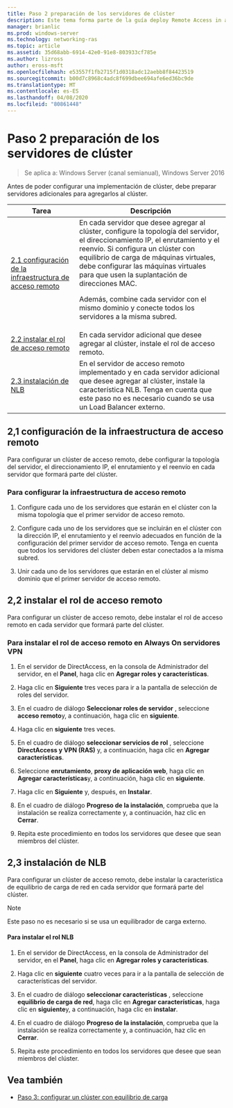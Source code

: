 ```yaml
---
title: Paso 2 preparación de los servidores de clúster
description: Este tema forma parte de la guía deploy Remote Access in a Cluster in Windows Server 2016.
manager: brianlic
ms.prod: windows-server
ms.technology: networking-ras
ms.topic: article
ms.assetid: 35d68abb-6914-42e0-91e8-803933cf785e
ms.author: lizross
author: eross-msft
ms.openlocfilehash: e53557f1fb2715f1d0318adc12aebb8f84423519
ms.sourcegitcommit: b00d7c8968c4adc8f699dbee694afe6ed36bc9de
ms.translationtype: MT
ms.contentlocale: es-ES
ms.lasthandoff: 04/08/2020
ms.locfileid: "80861448"
---
```

# <a name="step-2-prepare-cluster-servers"></a>Paso 2 preparación de los servidores de clúster

>Se aplica a: Windows Server (canal semianual), Windows Server 2016

Antes de poder configurar una implementación de clúster, debe preparar servidores adicionales para agregarlos al clúster.  
  
|Tarea|Descripción|  
|----|--------|  
|[2,1 configuración de la infraestructura de acceso remoto](#BKMK_config)|En cada servidor que desee agregar al clúster, configure la topología del servidor, el direccionamiento IP, el enrutamiento y el reenvío. Si configura un clúster con equilibrio de carga de máquinas virtuales, debe configurar las máquinas virtuales para que usen la suplantación de direcciones MAC.<p>Además, combine cada servidor con el mismo dominio y conecte todos los servidores a la misma subred.|  
|[2,2 instalar el rol de acceso remoto](#BKMK_Install)|En cada servidor adicional que desee agregar al clúster, instale el rol de acceso remoto.|  
|[2,3 instalación de NLB](#BKMK_NLB)|En el servidor de acceso remoto implementado y en cada servidor adicional que desee agregar al clúster, instale la característica NLB. Tenga en cuenta que este paso no es necesario cuando se usa un Load Balancer externo.|  
  
## <a name="21-configure-the-remote-access-infrastructure"></a><a name="BKMK_config"></a>2,1 configuración de la infraestructura de acceso remoto  
Para configurar un clúster de acceso remoto, debe configurar la topología del servidor, el direccionamiento IP, el enrutamiento y el reenvío en cada servidor que formará parte del clúster.  
  
### <a name="to-configure-the-remote-access-infrastructure"></a>Para configurar la infraestructura de acceso remoto  
  
1.  Configure cada uno de los servidores que estarán en el clúster con la misma topología que el primer servidor de acceso remoto.  
  
2.  Configure cada uno de los servidores que se incluirán en el clúster con la dirección IP, el enrutamiento y el reenvío adecuados en función de la configuración del primer servidor de acceso remoto. Tenga en cuenta que todos los servidores del clúster deben estar conectados a la misma subred.  
  
3.  Unir cada uno de los servidores que estarán en el clúster al mismo dominio que el primer servidor de acceso remoto.  
  
## <a name="22-install-the-remote-access-role"></a><a name="BKMK_Install"></a>2,2 instalar el rol de acceso remoto  
Para configurar un clúster de acceso remoto, debe instalar el rol de acceso remoto en cada servidor que formará parte del clúster.  
  
### <a name="to-install-the-remote-access-role-on-always-on-vpn-servers"></a>Para instalar el rol de acceso remoto en Always On servidores VPN  
  
1.  En el servidor de DirectAccess, en la consola de Administrador del servidor, en el **Panel**, haga clic en **Agregar roles y características**.  
  
2.  Haga clic en **Siguiente** tres veces para ir a la pantalla de selección de roles del servidor.  
  
3.  En el cuadro de diálogo **Seleccionar roles de servidor** , seleccione **acceso remoto**y, a continuación, haga clic en **siguiente**.  
  
4.  Haga clic en **siguiente** tres veces.  
  
5.  En el cuadro de diálogo **seleccionar servicios de rol** , seleccione **DirectAccess y VPN (RAS)** y, a continuación, haga clic en **Agregar características**.  
  
6.  Seleccione **enrutamiento**, **proxy de aplicación web**, haga clic en **Agregar características**y, a continuación, haga clic en **siguiente**.  
  
7. Haga clic en **Siguiente** y, después, en **Instalar**.  
  
8.  En el cuadro de diálogo **Progreso de la instalación**, comprueba que la instalación se realiza correctamente y, a continuación, haz clic en **Cerrar**.  
  
9.  Repita este procedimiento en todos los servidores que desee que sean miembros del clúster.  
  
## <a name="23-install-nlb"></a><a name="BKMK_NLB"></a>2,3 instalación de NLB  
Para configurar un clúster de acceso remoto, debe instalar la característica de equilibrio de carga de red en cada servidor que formará parte del clúster.  
  
> [!NOTE]  
> Este paso no es necesario si se usa un equilibrador de carga externo.  
  
#### <a name="to-install-the-nlb-role"></a>Para instalar el rol NLB  
  
1.  En el servidor de DirectAccess, en la consola de Administrador del servidor, en el **Panel**, haga clic en **Agregar roles y características**.  
  
2.  Haga clic en **siguiente** cuatro veces para ir a la pantalla de selección de características del servidor.  
  
3.  En el cuadro de diálogo **seleccionar características** , seleccione **equilibrio de carga de red**, haga clic en **Agregar características**, haga clic en **siguiente**y, a continuación, haga clic en **instalar**.  
  
4.  En el cuadro de diálogo **Progreso de la instalación**, comprueba que la instalación se realiza correctamente y, a continuación, haz clic en **Cerrar**.  
  
5.  Repita este procedimiento en todos los servidores que desee que sean miembros del clúster.  
  
## <a name="see-also"></a><a name="BKMK_Links"></a>Vea también  
  
-   [Paso 3: configurar un clúster con equilibrio de carga](Step-3-Configure-a-Load-Balanced-Cluster.md)  
  


